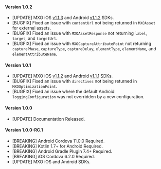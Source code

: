 #### Version 1.0.2
* [UPDATE] MXO iOS [v1.1.3](https://github.com/medallia/mxo-ios-sdk/releases/tag/1.1.3) and Android [v1.1.2](https://github.com/medallia/mxo-android-sdk/releases/tag/1.1.2) SDKs.
* [BUGFIX] Fixed an issue with `contentUrl` not being returned in `MXOAsset` for external assets.
* [BUGFIX] Fixed an issue with `MXOAssetResponse` not returning `label`, `target`, and `targetUrl`.
* [BUGFIX] Fixed an issue with `MXOCaptureAttributePoint` not returning `capturePhase`, `captureType`, `captureDelay`, `elementType`, `elementName`, and `elementAttributeName`.

#### Version 1.0.1
* [UPDATE] MXO iOS [v1.1.2](https://github.com/medallia/mxo-ios-sdk/releases/tag/1.1.2) and Android [v1.1.1](https://github.com/medallia/mxo-android-sdk/releases/tag/1.1.1) SDKs.
* [BUGFIX] Fixed an issue with `directives` not being returned in `MXOOptimizationPoint`.
* [BUGFIX] Fixed an issue where the default Android `loggingConfiguration` was not overridden by a new configuration.

#### Version 1.0.0
* [UPDATE] Documentation Released.

#### Version 1.0.0-RC.1
* [BREAKING] Android Cordova 11.0.0 Required.
* [BREAKING] Kotlin 1.7+ for Android Required.
* [BREAKING] Android Gradle Plugin 7.4+ Required.
* [BREAKING] iOS Cordova 6.2.0 Required.
* [UPDATE] MXO iOS and Android SDKs.

